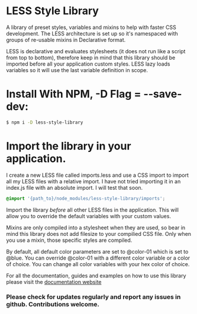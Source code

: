 # LESS Style Library

A library of preset styles, variables and mixins to help with faster CSS development.
The LESS architecture is set up so it's namespaced with groups of re-usable mixins in Declarative format.

LESS is declarative and evaluates stylesheets (it does not run like a script from top to bottom),
therefore keep in mind that this library should be imported before all your application custom styles.
LESS lazy loads variables so it will use the last variable definition in scope.

# Install With NPM, -D Flag = --save-dev:

```bash
$ npm i -D less-style-library
```

# Import the library in your application.

I create a new LESS file called imports.less and use a CSS import to import all my LESS files
with a relative import. I have not tried importing it in an index.js file with an absolute import.
I will test that soon.

```CSS
@import '{path_to}/node_modules/less-style-library/imports';
```

Import the library *before* all other LESS files in the application.
This will allow you to override the default variables with your custom values.

Mixins are only compiled into a stylesheet when they are used, so bear in mind this library does not add
filesize to your compilied CSS file. Only when you use a mixin, those specific styles are compiled.

By default, all default color parameters are set to @color-01 which is set to @blue. You can override @color-01
with a different color variable or a color of choice. You can change all color variables with your hex color of choice.

For all the documentation, guides and examples on how to use this library please visit the [documentation website](http://less.rickbergmann.com)


### Please check for updates regularly and report any issues in github. Contributions welcome.
